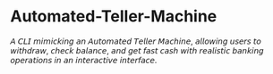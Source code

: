 # Automated-Teller-Machine
𝘈 𝘊𝘓𝘐 𝘮𝘪𝘮𝘪𝘤𝘬𝘪𝘯𝘨 𝘢𝘯 𝘈𝘶𝘵𝘰𝘮𝘢𝘵𝘦𝘥 𝘛𝘦𝘭𝘭𝘦𝘳 𝘔𝘢𝘤𝘩𝘪𝘯𝘦, 𝘢𝘭𝘭𝘰𝘸𝘪𝘯𝘨 𝘶𝘴𝘦𝘳𝘴 𝘵𝘰 𝘸𝘪𝘵𝘩𝘥𝘳𝘢𝘸, 𝘤𝘩𝘦𝘤𝘬 𝘣𝘢𝘭𝘢𝘯𝘤𝘦, 𝘢𝘯𝘥 𝘨𝘦𝘵 𝘧𝘢𝘴𝘵 𝘤𝘢𝘴𝘩 𝘸𝘪𝘵𝘩 𝘳𝘦𝘢𝘭𝘪𝘴𝘵𝘪𝘤 𝘣𝘢𝘯𝘬𝘪𝘯𝘨 𝘰𝘱𝘦𝘳𝘢𝘵𝘪𝘰𝘯𝘴 𝘪𝘯 𝘢𝘯 𝘪𝘯𝘵𝘦𝘳𝘢𝘤𝘵𝘪𝘷𝘦 𝘪𝘯𝘵𝘦𝘳𝘧𝘢𝘤𝘦.
